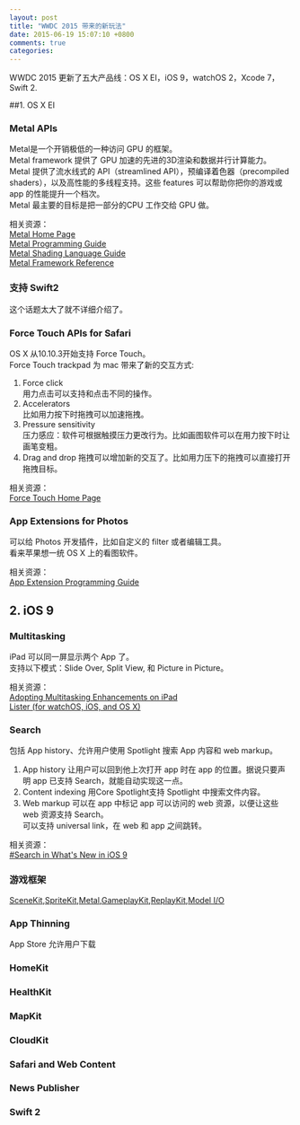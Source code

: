 ```yaml
---
layout: post
title: "WWDC 2015 带来的新玩法"
date: 2015-06-19 15:07:10 +0800
comments: true
categories: 
---
```


WWDC 2015 更新了五大产品线：OS X EI，iOS 9，watchOS 2，Xcode 7，Swift 2.  

##1. OS X EI

### Metal APIs
Metal是一个开销极低的一种访问 GPU 的框架。  
Metal framework 提供了 GPU 加速的先进的3D渲染和数据并行计算能力。  
Metal 提供了流水线式的 API（streamlined API），预编译着色器（precompiled shaders），以及高性能的多线程支持。这些 features 可以帮助你把你的游戏或 app 的性能提升一个档次。  
Metal 最主要的目标是把一部分的CPU 工作交给 GPU 做。  

相关资源：  
[Metal Home Page](https://developer.apple.com/metal/)  
[Metal Programming Guide](https://developer.apple.com/library/ios/documentation/Miscellaneous/Conceptual/MetalProgrammingGuide/Introduction/Introduction.html#//apple_ref/doc/uid/TP40014221-CH1-SW1)  
[Metal Shading Language Guide](https://developer.apple.com/library/ios/documentation/Metal/Reference/MetalShadingLanguageGuide/Introduction/Introduction.html)  
[Metal Framework Reference](https://developer.apple.com/library/ios/documentation/Metal/Reference/MetalFrameworkReference/index.html)  

<!--more-->

### 支持 Swift2
这个话题太大了就不详细介绍了。  

### Force Touch APIs for Safari
OS X 从10.10.3开始支持 Force Touch。  
Force Touch trackpad 为 mac 带来了新的交互方式:  
1. Force click  
	用力点击可以支持和点击不同的操作。  
2. Accelerators  
	比如用力按下时拖拽可以加速拖拽。  
3. Pressure sensitivity  
	压力感应：软件可根据触摸压力更改行为。比如画图软件可以在用力按下时让画笔变粗。  
4. Drag and drop
	拖拽可以增加新的交互了。比如用力压下的拖拽可以直接打开拖拽目标。  

相关资源：  
[Force Touch Home Page](https://developer.apple.com/osx/force-touch/)  

### App Extensions for Photos
可以给 Photos 开发插件，比如自定义的 filter 或者编辑工具。  
看来苹果想一统 OS X 上的看图软件。  

相关资源：  
[App Extension Programming Guide](https://developer.apple.com/library/prerelease/mac/documentation/General/Conceptual/ExtensibilityPG/index.html)

## 2. iOS 9

### Multitasking
iPad 可以同一屏显示两个 App 了。  
支持以下模式：Slide Over, Split View, 和 Picture in Picture。  

相关资源：  
[Adopting Multitasking Enhancements on iPad](https://developer.apple.com/library/prerelease/ios/documentation/WindowsViews/Conceptual/AdoptingMultitaskingOniPad/index.html)  
[Lister (for watchOS, iOS, and OS X)](https://developer.apple.com/library/prerelease/ios/samplecode/Lister/Introduction/Intro.html#//apple_ref/doc/uid/TP40014701)


### Search
包括 App history、允许用户使用 Spotlight 搜索 App 内容和 web markup。  
1. App history
	让用户可以回到他上次打开 app 时在 app 的位置。据说只要声明 app 已支持 Search，就能自动实现这一点。  
2. Content indexing
	用Core Spotlight支持 Spotlight 中搜索文件内容。  
3. Web markup
	可以在 app 中标记 app 可以访问的 web 资源，以便让这些 web 资源支持 Search。  
	可以支持 universal link，在 web 和 app 之间跳转。  

相关资源：  
[#Search in What's New in iOS 9](https://developer.apple.com/library/prerelease/ios/releasenotes/General/WhatsNewIniOS/Articles/iOS9.html#//apple_ref/doc/uid/TP40016198-DontLinkElementID_1)

### 游戏框架
[SceneKit](https://developer.apple.com/scenekit/),[SpriteKit](https://developer.apple.com/spritekit/),[Metal](https://developer.apple.com/metal/),[GameplayKit](https://developer.apple.com/library/prerelease/ios/documentation/General/Conceptual/GameplayKit_Guide/index.html#//apple_ref/doc/uid/TP40015172),[ReplayKit](https://developer.apple.com/library/prerelease/ios/samplecode/DemoBots/Introduction/Intro.html),[Model I/O](https://developer.apple.com/library/prerelease/ios/documentation/ModelIO/Reference/ModelIO_Framework/index.html)

### App Thinning
App Store 允许用户下载

### HomeKit
### HealthKit
### MapKit
### CloudKit
### Safari and Web Content
### News Publisher
### Swift 2